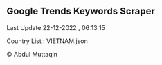 

## Google Trends Keywords Scraper 
 
Last Update 22-12-2022 , 06:13:15

Country List :
VIETNAM.json



© Abdul Muttaqin 
